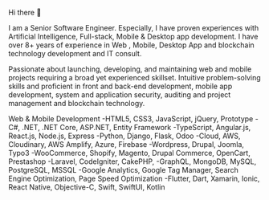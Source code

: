Hi there 👋

I am a Senior Software Engineer. Especially, I have proven experiences with Artificial Intelligence, Full-stack, Mobile & Desktop app development. I have over 8+ years of experience in Web , Mobile, Desktop App and blockchain technology development and IT consult.

Passionate about launching, developing, and maintaining web and mobile projects requiring a broad yet experienced skillset. Intuitive problem-solving skills and proficient in front and back-end development, mobile app development, system and application security, auditing and project management and blockchain technology.

Web & Mobile Development
-HTML5, CSS3, JavaScript, jQuery, Prototype
-C#, .NET, .NET Core, ASP.NET, Entity Framework
-TypeScript, Angular.js, React.js, Node.js, Express
-Python, Django, Flask, Odoo
-Cloud, AWS, Cloudinary, AWS Amplify, Azure, Firebase
-Wordpress, Drupal, Joomla, Typo3
-WooCommerce, Shopify, Magento, Drupal Commerce, OpenCart, Prestashop
-Laravel, CodeIgniter, CakePHP,
-GraphQL, MongoDB, MySQL, PostgreSQL, MSSQL
-Google Analytics, Google Tag Manager, Search Engine Optimization, Page Speed Optimization
-Flutter, Dart, Xamarin, Ionic, React Native, Objective-C, Swift, SwiftUI, Kotlin


